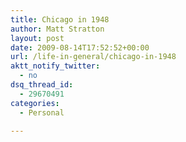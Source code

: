 ```yaml
---
title: Chicago in 1948
author: Matt Stratton
layout: post
date: 2009-08-14T17:52:52+00:00
url: /life-in-general/chicago-in-1948
aktt_notify_twitter:
  - no
dsq_thread_id:
  - 29670491
categories:
  - Personal

---
```

